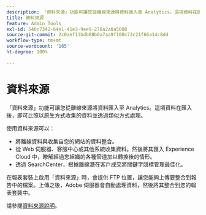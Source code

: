 ```yaml
---
description: 「資料來源」功能可讓您從離線來源將資料匯入至 Analytics。這項資料在匯入後，即可比照以原生方式收集的資料並透過類似方式處理。
title: 資料來源
feature: Admin Tools
exl-id: 540c7342-64e1-41e3-9ee9-270a2a0a5008
source-git-commit: 2c0aef13bdb88b0a7aa9f100c72c21f66a14c8dd
workflow-type: tm+mt
source-wordcount: '165'
ht-degree: 100%

---
```


# 資料來源

「資料來源」功能可讓您從離線來源將資料匯入至 Analytics。這項資料在匯入後，即可比照以原生方式收集的資料並透過類似方式處理。

使用資料來源可以：

* 將離線資料與收集自您的網站的資料整合。
* 從 Web 伺服器、客服中心或其他系統收集資料。然後將其匯入 Experience Cloud 中，瞭解經過您組織的各種管道加以轉換後的情形。
* 透過 SearchCenter，根據離線潛在客戶成交將關鍵字競標管理最佳化。

在報表套裝上啟用「資料來源」時，會提供 FTP 位置，讓您能夠上傳要整合到報告中的檔案。上傳之後，Adobe 伺服器會自動處理資料，然後將其整合到您的報表套裝中。

請參閱[資料來源說明](https://experienceleague.adobe.com/docs/analytics/import/data-sources/datasrc-home.html)。
